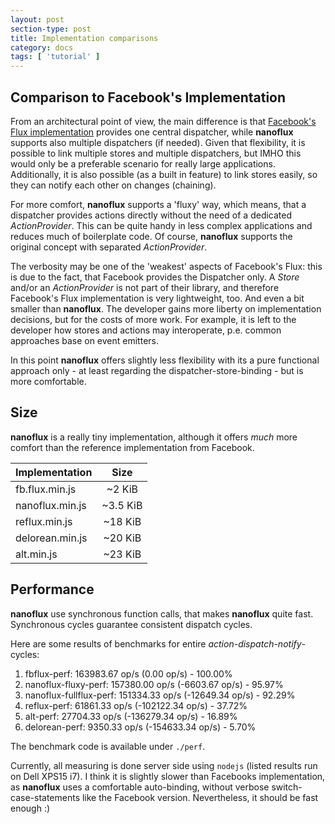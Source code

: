 ```yaml
---
layout: post
section-type: post
title: Implementation comparisons
category: docs
tags: [ 'tutorial' ]
---
```


## Comparison to Facebook's Implementation

From an architectural point of view, the main difference is that [Facebook's Flux implementation](https://github.com/facebook/flux) provides 
one central dispatcher, while __nanoflux__ supports also multiple dispatchers (if needed). Given that flexibility, it is possible to link multiple stores 
and multiple dispatchers, but IMHO this would only be a preferable scenario for really large applications. Additionally, it is also possible 
(as a built in feature) to link stores easily, so they can notify each other on changes (chaining).

For more comfort, __nanoflux__ supports a 'fluxy' way, which means, that a dispatcher provides actions directly without the need of a dedicated *ActionProvider*. 
This can be quite handy in less complex applications and reduces much of boilerplate code. Of course, __nanoflux__  supports the original concept with separated *ActionProvider*. 

The verbosity may be one of the 'weakest' aspects of Facebook's Flux: this is due to the fact, that Facebook provides the Dispatcher only. 
A *Store* and/or an *ActionProvider* is not part of their library, and therefore Facebook's Flux implementation is very lightweight, too. 
And even a bit smaller than __nanoflux__. The developer gains more liberty on implementation decisions, but for the costs of more work. 
For example, it is left to the developer how stores and actions may interoperate, p.e. common approaches base on event emitters. 

In this point __nanoflux__ offers slightly less flexibility with its a pure functional approach only - at least regarding 
the dispatcher-store-binding - but is more comfortable. 
 
## Size
__nanoflux__ is a really tiny implementation, although it offers *much* more comfort than the reference implementation from Facebook.

| Implementation   | Size |
|:-----------------|:-----------:|
|fb.flux.min.js|~2 KiB| 
|nanoflux.min.js|~3.5 KiB| 
|reflux.min.js|~18 KiB| 
|delorean.min.js|~20 KiB|
|alt.min.js|~23 KiB|


## Performance

__nanoflux__  use synchronous function calls, that makes __nanoflux__ quite fast. Synchronous cycles guarantee consistent dispatch cycles.

Here are some results of benchmarks for entire *action-dispatch-notify*-cycles:

1. fbflux-perf: 163983.67 op/s (0.00 op/s) - 100.00%
2. nanoflux-fluxy-perf: 157380.00 op/s (-6603.67 op/s) - 95.97%
3. nanoflux-fullflux-perf: 151334.33 op/s (-12649.34 op/s) - 92.29%
4. reflux-perf: 61861.33 op/s (-102122.34 op/s) - 37.72%
5. alt-perf: 27704.33 op/s (-136279.34 op/s) - 16.89%
6. delorean-perf: 9350.33 op/s (-154633.34 op/s) - 5.70%

The benchmark code is available under `./perf`.

Currently, all measuring is done server side using `nodejs` (listed results run on Dell XPS15 i7). 
I think it is slightly slower than Facebooks implementation, as __nanoflux__ uses a comfortable auto-binding, 
without verbose switch-case-statements like the Facebook version. Nevertheless, it should be fast enough :)

